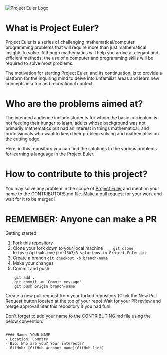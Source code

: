 ![Project Euler Logo](https://cdn-images-1.medium.com/max/1200/1*0NtkTQD8trRauRfEU2Nmhg.png)

# What is Project Euler?

Project Euler is a series of challenging mathematical/computer programming problems that will require more than just mathematical insights to solve. Although mathematics will help you arrive at elegant and efficient methods, the use of a computer and programming skills will be required to solve most problems.

The motivation for starting Project Euler, and its continuation, is to provide a platform for the inquiring mind to delve into unfamiliar areas and learn new concepts in a fun and recreational context.


# Who are the problems aimed at?

The intended audience include students for whom the basic curriculum is not feeding their hunger to learn, adults whose background was not primarily mathematics but had an interest in things mathematical, and professionals who want to keep their problem solving and mathematics on the cutting edge.

Here, in this repository you can find the solutions to the various problems for learning a language in the Project Euler.


# How to contribute to this project?
You may solve any problem in the scope of [Project Euler](https://github.com/jimr1603/R-solutions-to-Project-Euler.git) and mention your name to the CONTRIBUTORS.md file.
Make a pull request for your work and wait for it to be merged!

# REMEMBER: Anyone can make a PR

Getting started:
1. Fork this repository
2. Clone your fork down to your local machine
`    git clone https://github.com/jimr1603/R-solutions-to-Project-Euler.git`
3. Create a branch
    `git checkout -b branch-name`
4. Make your changes
5. Commit and push
```    
    git add .
    git commit -m 'Commit message'
    git push origin branch-name
```
Create a new pull request from your forked repository (Click the New Pull Request button located at the top of your repo)
Wait for your PR review and merge approval!
Star this repository if you had fun!


Don't forget to add your name to the CONTRIBUTING.md file using the below convention:


```

#### Name: YOUR NAME
- Location: Country
- Bio: Who are you? Your interests?
- GitHub: [GitHub account name](GitHub link)

```
